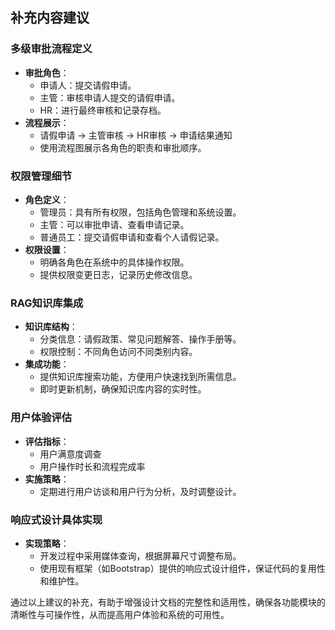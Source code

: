## 补充内容建议

### 多级审批流程定义
- **审批角色**：
    - 申请人：提交请假申请。
    - 主管：审核申请人提交的请假申请。
    - HR：进行最终审核和记录存档。
- **流程展示**：
    - 请假申请 -> 主管审核 -> HR审核 -> 申请结果通知
    - 使用流程图展示各角色的职责和审批顺序。

### 权限管理细节
- **角色定义**：
    - 管理员：具有所有权限，包括角色管理和系统设置。
    - 主管：可以审批申请、查看申请记录。
    - 普通员工：提交请假申请和查看个人请假记录。
- **权限设置**：
    - 明确各角色在系统中的具体操作权限。
    - 提供权限变更日志，记录历史修改信息。

### RAG知识库集成
- **知识库结构**：
    - 分类信息：请假政策、常见问题解答、操作手册等。
    - 权限控制：不同角色访问不同类别内容。
- **集成功能**：
    - 提供知识库搜索功能，方便用户快速找到所需信息。
    - 即时更新机制，确保知识库内容的实时性。

### 用户体验评估
- **评估指标**：
    - 用户满意度调查
    - 用户操作时长和流程完成率
- **实施策略**：
    - 定期进行用户访谈和用户行为分析，及时调整设计。

### 响应式设计具体实现
- **实现策略**：
    - 开发过程中采用媒体查询，根据屏幕尺寸调整布局。
    - 使用现有框架（如Bootstrap）提供的响应式设计组件，保证代码的复用性和维护性。

通过以上建议的补充，有助于增强设计文档的完整性和适用性，确保各功能模块的清晰性与可操作性，从而提高用户体验和系统的可用性。
